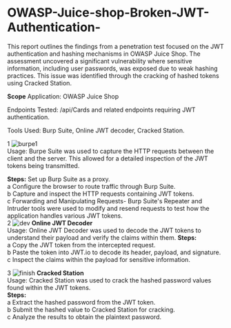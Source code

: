 # OWASP-Juice-shop-Broken-JWT-Authentication-

This report outlines the findings from a penetration test focused on the JWT authentication and hashing mechanisms in OWASP Juice Shop. The assessment uncovered a significant vulnerability where sensitive information, including user passwords, was exposed due to weak hashing practices. This issue was identified through the cracking of hashed tokens using Cracked Station.

**Scope**
Application: OWASP Juice Shop<br/>

Endpoints Tested: /api/Cards and related endpoints requiring JWT authentication.<br/>

Tools Used: Burp Suite, Online JWT decoder, Cracked Station.<br/>

1 ![burpe1](https://github.com/user-attachments/assets/3244750b-a59c-4134-bd67-fe254f98f0c5)<br/> 
Usage:
Burpe Suite was used to capture the HTTP requests between the client and the server. This allowed for a detailed inspection of the JWT tokens being transmitted.<br/>

**Steps:**
Set up Burp Suite as a proxy.<br/>
a Configure the browser to route traffic through Burp Suite.<br/>
b Capture and inspect the HTTP requests containing JWT tokens.<br/>
c Forwarding and Manipulating Requests- Burp Suite's Repeater and Intruder tools were used to modify and resend requests to test how the application handles various JWT tokens.<br/>
2 ![dev](https://github.com/user-attachments/assets/cc100ea1-83e4-4d3b-9302-5fe50f5697d3)
**Online JWT Decoder** <br/>
Usage:
Online JWT Decoder was used to decode the JWT tokens to understand their payload and verify the claims within them.
**Steps:**<br/>
a Copy the JWT token from the intercepted request.<br/>
b Paste the token into JWT.io to decode its header, payload, and signature.<br/>
c Inspect the claims within the payload for sensitive information.<br/>

3 ![finish](https://github.com/user-attachments/assets/09351473-a2c0-4c0d-acd8-4b27930f8fd3)
**Cracked Station** <br/>
Usage: Cracked Station was used to crack the hashed password values found within the JWT tokens.<br/>
**Steps:**<br/>
a Extract the hashed password from the JWT token.<br/>
b Submit the hashed value to Cracked Station for cracking.<br/>
c Analyze the results to obtain the plaintext password.<br/>
